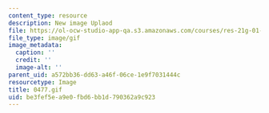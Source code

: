 ```yaml
---
content_type: resource
description: New image Uplaod
file: https://ol-ocw-studio-app-qa.s3.amazonaws.com/courses/res-21g-01-kana-spring-2010/be3fef5ea9e0fbd6bb1d790362a9c923_0477.gif
file_type: image/gif
image_metadata:
  caption: ''
  credit: ''
  image-alt: ''
parent_uid: a572bb36-dd63-a46f-06ce-1e9f7031444c
resourcetype: Image
title: 0477.gif
uid: be3fef5e-a9e0-fbd6-bb1d-790362a9c923
---
```

